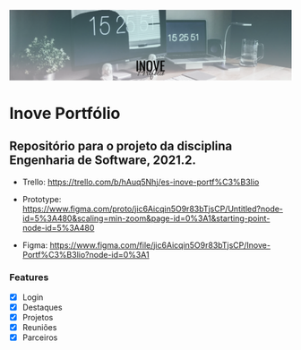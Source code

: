 ![Screenshot](assets/banner.png)

# Inove Portfólio

## Repositório para o projeto da disciplina Engenharia de Software, 2021.2.

- Trello: https://trello.com/b/hAuq5Nhj/es-inove-portf%C3%B3lio
  
- Prototype: https://www.figma.com/proto/jic6Aicqin5O9r83bTjsCP/Untitled?node-id=5%3A480&scaling=min-zoom&page-id=0%3A1&starting-point-node-id=5%3A480
  
- Figma: https://www.figma.com/file/jic6Aicqin5O9r83bTjsCP/Inove-Portf%C3%B3lio?node-id=0%3A1

### Features

- [x] Login
- [x] Destaques
- [x] Projetos
- [x] Reuniões
- [x] Parceiros
